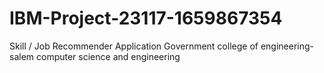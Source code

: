 # IBM-Project-23117-1659867354
Skill / Job Recommender Application
Government college of engineering-salem
computer science and engineering
